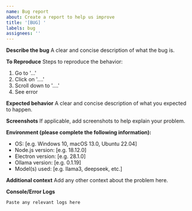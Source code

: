 ```yaml
---
name: Bug report
about: Create a report to help us improve
title: '[BUG] '
labels: bug
assignees: ''
---
```


**Describe the bug**
A clear and concise description of what the bug is.

**To Reproduce**
Steps to reproduce the behavior:
1. Go to '...'
2. Click on '....'
3. Scroll down to '....'
4. See error

**Expected behavior**
A clear and concise description of what you expected to happen.

**Screenshots**
If applicable, add screenshots to help explain your problem.

**Environment (please complete the following information):**
 - OS: [e.g. Windows 10, macOS 13.0, Ubuntu 22.04]
 - Node.js version: [e.g. 18.12.0]
 - Electron version: [e.g. 28.1.0]
 - Ollama version: [e.g. 0.1.19]
 - Model(s) used: [e.g. llama3, deepseek, etc.]

**Additional context**
Add any other context about the problem here.

**Console/Error Logs**
```
Paste any relevant logs here
``` 